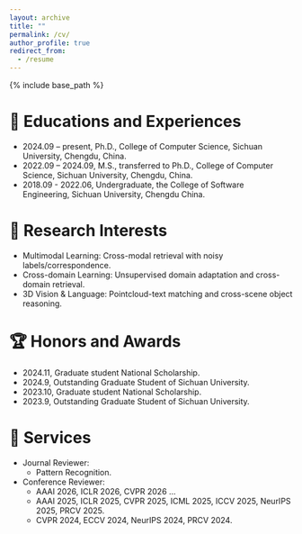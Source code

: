 ```yaml
---
layout: archive
title: ""
permalink: /cv/
author_profile: true
redirect_from:
  - /resume
---
```


{% include base_path %}

📕 Educations and Experiences
======
* 2024.09 – present, Ph.D., College of Computer Science, Sichuan University, Chengdu, China.  
* 2022.09 – 2024.09, M.S., transferred to Ph.D., College of Computer Science, Sichuan University, Chengdu, China.
* 2018.09 - 2022.06, Undergraduate, the College of Software Engineering, Sichuan University, Chengdu China. 

👀 Research Interests
======
- Multimodal Learning: Cross-modal retrieval with noisy labels/correspondence.
- Cross-domain Learning: Unsupervised domain adaptation and cross-domain retrieval.
- 3D Vision & Language: Pointcloud-text matching and cross-scene object reasoning.

🏆 Honors and Awards
======
* 2024.11, Graduate student National Scholarship.
* 2024.9, Outstanding Graduate Student of Sichuan University.
* 2023.10, Graduate student National Scholarship.
* 2023.9, Outstanding Graduate Student of Sichuan University.

🙋 Services
======
* Journal Reviewer:
  * Pattern Recognition.
* Conference Reviewer:
  * AAAI 2026, ICLR 2026, CVPR 2026 ...
  * AAAI 2025, ICLR 2025, CVPR 2025, ICML 2025, ICCV 2025, NeurIPS 2025, PRCV 2025.
  * CVPR 2024, ECCV 2024, NeurIPS 2024, PRCV 2024.
